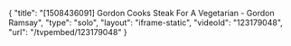 {
    "title": "[1508436091] Gordon Cooks Steak For A Vegetarian - Gordon Ramsay",
    "type": "solo",
    "layout": "iframe-static",
    "videoId": "123179048",
    "url": "\/tvpembed\/123179048"
}